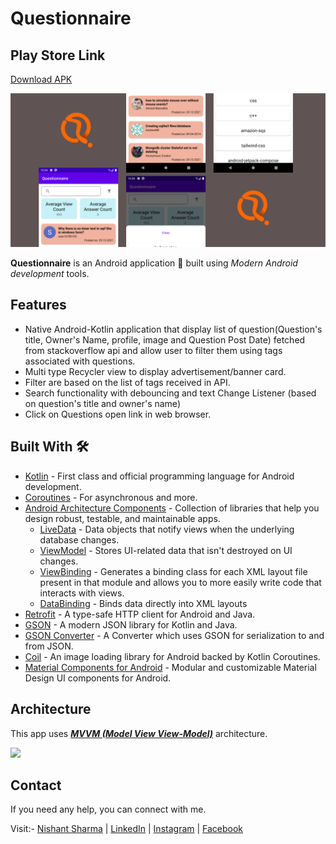 # **Questionnaire** 

## **Play Store Link**
[Download APK](https://play.google.com/store/apps/details?id=com.nishant.questionnaire)

![](media/app_banner.png)

**Questionnaire** is an Android application 📱 built using *Modern Android development* tools.

## Features
- Native Android-Kotlin application that display list of question(Question's title, Owner's Name, profile, image and Question Post Date) fetched from stackoverflow api and allow user to filter them using tags associated with questions.
- Multi type Recycler view to display advertisement/banner card.
- Filter are based on the list of tags received in API.
- Search functionality with debouncing and text Change Listener (based on question's title and owner's name)
- Click on Questions open link in web browser.

## Built With 🛠
- [Kotlin](https://kotlinlang.org/) - First class and official programming language for Android development.
- [Coroutines](https://kotlinlang.org/docs/reference/coroutines-overview.html) - For asynchronous and more.
- [Android Architecture Components](https://developer.android.com/topic/libraries/architecture) - Collection of libraries that help you design robust, testable, and maintainable apps.
  - [LiveData](https://developer.android.com/topic/libraries/architecture/livedata) - Data objects that notify views when the underlying database changes.
  - [ViewModel](https://developer.android.com/topic/libraries/architecture/viewmodel) - Stores UI-related data that isn't destroyed on UI changes. 
  - [ViewBinding](https://developer.android.com/topic/libraries/view-binding) - Generates a binding class for each XML layout file present in that module and allows you to more easily write code that interacts with views.
  - [DataBinding](https://developer.android.com/topic/libraries/data-binding) - Binds data directly into XML layouts
- [Retrofit](https://square.github.io/retrofit/) - A type-safe HTTP client for Android and Java.
- [GSON](https://github.com/google/gson) - A modern JSON library for Kotlin and Java.
- [GSON Converter](https://github.com/square/retrofit/tree/master/retrofit-converters/gson) - A Converter which uses GSON for serialization to and from JSON.
- [Coil](http://github.com/coil-kt/coil) - An image loading library for Android backed by Kotlin Coroutines.
- [Material Components for Android](https://github.com/material-components/material-components-android) - Modular and customizable Material Design UI components for Android.

## Architecture
This app uses [***MVVM (Model View View-Model)***](https://developer.android.com/jetpack/docs/guide#recommended-app-arch) architecture.

![](https://developer.android.com/topic/libraries/architecture/images/final-architecture.png)
  
 ## Contact
If you need any help, you can connect with me.

Visit:- [Nishant Sharma](https://nishantsharma1115.github.io) | [LinkedIn](https://linkedin.com/in/nishantsharma1115) | [Instagram](https://www.instagram.com/_ni5hant_/) | [Facebook](https://www.facebook.com/nishant1115/)
